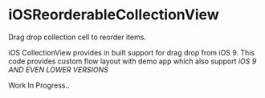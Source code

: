 # iOSReorderableCollectionView

Drag drop collection cell to reorder items.

iOS CollectionView provides in built support for drag drop from iOS 9.
This code provides custom flow layout with demo app which also support *iOS 9 AND EVEN LOWER VERSIONS*

Work In Progress..

